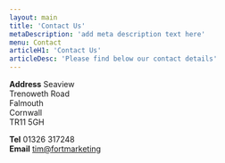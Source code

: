 ```yaml
---
layout: main
title: 'Contact Us'
metaDescription: 'add meta description text here'
menu: Contact
articleH1: 'Contact Us'
articleDesc: 'Please find below our contact details'
---
```


**Address**
Seaview  
Trenoweth Road  
Falmouth  
Cornwall  
TR11 5GH  

**Tel** 01326 317248  
**Email** [tim@fortmarketing]('mailto:tim@fortmarketing.co.uk')
